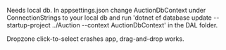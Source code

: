 Needs local db. In appsettings.json change AuctionDbContext under ConnectionStrings to your local db and run 
'dotnet ef database update --startup-project ../Auction --context AuctionDbContext' 
in the DAL folder.

Dropzone click-to-select crashes app, drag-and-drop works.

